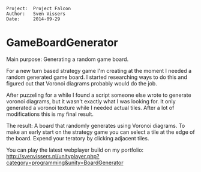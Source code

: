     Project:  Project Falcon
    Author:   Sven Vissers
    Date:     2014-09-29

GameBoardGenerator
==================

Main purpose: Generating a random game board.

For a new turn based strategy game I'm creating at the moment I needed a random generated game board. 
I started researching ways to do this and figured out that Voronoi diagrams probably would do the job.

After puzzeling for a while I found a script someone else wrote to generate voronoi diagrams, 
but it wasn't exactly what I was looking for. It only generated a voronoi texture while I needed actual tiles. 
After a lot of modifications this is my final result. 

The result: A board that randomly generates using Voronoi diagrams. 
To make an early start on the strategy game you can select a tile at the edge of the board.
Expend your teratory by clicking adjacent tiles.

You can play the latest webplayer build on my portfolio: 
http://svenvissers.nl/unityplayer.php?category=programming&unity=BoardGenerator
